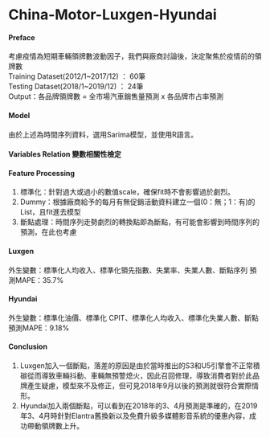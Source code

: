 # China-Motor-Luxgen-Hyundai

#### Preface
考慮疫情為短期車輛領牌數波動因子，我們與廠商討論後，決定聚焦於疫情前的領牌數  
Training Dataset(2012/1~2017/12) ： 60筆  
Testing Dataset(2018/1~2019/12)  ： 24筆  
Output：各品牌領牌數 = 全市場汽車銷售量預測 x 各品牌市占率預測

#### Model
由於上述為時間序列資料，選用Sarima模型，並使用R語言。

#### Variables Relation 變數相關性檢定

#### Feature Processing
1. 標準化：針對過大或過小的數值scale，確保fit時不會影響過於劇烈。
2. Dummy：根據廠商給予的每月有無促銷活動資料建立一個(0：無；1：有)的List，且fit進去模型
3. 斷點處理：時間序列走勢劇烈的轉換點即為斷點，有可能會影響到時間序列的預測，在此也考慮

#### Luxgen
外生變數：標準化人均收入、標準化領先指數、失業率、失業人數、斷點序列
預測MAPE：35.7%

#### Hyundai
外生變數：標準化油價、標準化 CPIT、標準化人均收入、標準化失業人數、斷點
預測MAPE：9.18%

#### Conclusion
1. Luxgen加入一個斷點，落差的原因是由於當時推出的S3和U5引擎會不正常積碳從而導致車輛抖動、車輛無預警熄火，因此召回修理，導致消費者對於此品牌產生疑慮，模型來不及修正，但可見2018年9月以後的預測就很符合實際情形。
2. Hyundai加入兩個斷點，可以看到在2018年的3、4月預測是準確的，在2019年3、4月時針對Elantra舊換新以及免費升級多媒體影音系統的優惠內容，成功帶動領牌數上升。
